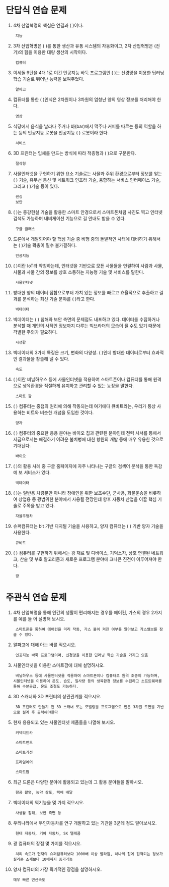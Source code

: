 # 단답식 연습 문제

1. 4차 산업혁명의 핵심은 연결과 (  )이다.

		지능

3. 3차 산업혁명은 (  )를 통한 생산과 유통 시스템의 자동화이고, 2차 산업혁명은 (전기)의 힘을 이용한 대량 생산의 시작이다.


		컴퓨터
1. 이세돌 9단을 4대 1로 이긴 인공지능 바둑 프로그램인 (  )는 신경망을 이용한 딥러닝 학습 기술로 뛰어난 능력을 보여주었다.

		알파고
1. 컴퓨터를 통한 (  )인식은 2차원이나 3차원의 엄청난 양의 영상 정보를 처리해야 한다.


		영상
1. 식당에서 음식을 날라다 주거나 바(bar)에서 맥주나 커피를 따르는 등의 역할을 하는 등의 인공지능 로봇을 인공지능 (  ) 로봇이라 한다.

		서비스
1. 3D 프린터는 입체를 만드는 방식에 따라 적층형과 (  )으로 구분한다.

		절삭형
1. 사물인터넷을 구현하기 위한 요소 기술로는 사물과 주위 환경으로부터 정보를 얻는 (  ) 기술, 유무선 통신 및 네트워크 인프라 기술, 융합하는 서비스 인터페이스 기술, 그리고 (  )기술 등이 있다.

		센싱
		보안
1. (  )는 증강현실 기술을 활용한 스마트 안경으로서 스마트폰처럼 사진도 찍고 인터넷 검색도 가능하며 내비게이션 기능으로 길 안내도 받을 수 있다.

		구글 글래스
1. 드론에서 개발되어야 할 핵심 기술 중 비행 중의 돌발적인 사태에 대비하기 위해서는 (  )기술 확충이 필수 불가결하다.

		인공지능
1. (  )이란 IoT라 약칭하는데, 인터넷을 기반으로 모든 사물들을 연결하여 사람과 사물, 사물과 사물 간의 정보를 상호 소통하는 지능형 기술 및 서비스를 말한다.

		사물인터넷
1. 방대한 양의 데이터 집합으로부터 가치 있는 정보를 빠르고 효율적으로 추출하고 결과를 분석하는 최신 기술 분야를 (  )라고 한다.


		빅데이터
1. 빅데이터는 (  ) 침해와 보안 측면의 문제점도 내포하고 있다. 데이터를 수집하거나 분석할 때 개인의 사적인 정보까지 다루는 빅브라더의 모습이 될 수도 있기 때문에 각별한 주의가 필요하다.


		사생활
1. 빅데이터의 3가지 특징은 크기, 변화의 다양성. (  )인데 방대한 데이터로부터 효과적인 결과물을 창출해 낼 수 있다.

		속도
1. (  )이란 비닐하우스 등에 사물인터넷을 적용하여 스마트폰이나 컴퓨터를 통해 원격으로 생육환경을 적절하게 유지하고 관리할 수 있는 농장을 말한다.

		스마트 팜
1. (  ) 컴퓨터는 중첩의 원리에 의해 작동되는데 여기에다 큐비트라는, 우리가 통상 사용하는 비트와 비슷한 개념을 도입한 것이다.

		양자
1. (  ) 컴퓨터의 중요한 응용 분야는 바이오 칩과 관련된 분야인데 전력 사서를 통해서 지금으로서는 해결하기 어려운 불치병에 대한 항원의 개발 등에 매우 유용한 것으로 기대된다.

		바이오
1. (  )의 활용 사례 중 구글 홈페이지에 자주 나타나는 구글의 검색어 분석을 통한 독감 예 보 서비스가 있다.

		빅데이터
1. (  )는 일반용 차량뿐만 아니라 장애인을 위한 보조수단, 군사용, 화물운송을 비롯하여 상업용 등 광범위한 분야에서 사용될 전망인데 향후 자동차 산업을 이끌 핵심 기술로 주목을 받고 있다.

		자율주행차
1. 슈퍼컴퓨터는 bit 기반 디지털 기술을 사용하고, 양자 컴퓨터는 (  ) 기반 양자 기술을 사용한다.

		큐비트
1. (  ) 컴퓨터를 구현하기 위해서는 광 재료 및 디바이스, 기억소자, 상호 연결된 네트워크, 산술 및 부호 알고리즘과 새로운 프로그램 분야에 크나큰 진전이 이루어져야 한다.

		광
# 주관식 연습 문제

1. 4차 산업혁명을 통해 인간의 생활이 편리해지는 경우를 에어컨, 가스의 경우 2가지를 예를 들 어 설명해 보시오.

		스마트폰을 통하여 에어컨을 미리 작동, 가스 불이 켜진 여부를 알아보고 가스밸브를 잠글 수 있다.

2. 알파고에 대해 아는 바를 적으시오.

		인공지능 바둑 프로그램이며, 신경망을 이용한 딥러닝 학습 기술을 가지고 있음
	
3. 사물인터넷을 이용한 스마트팜에 대해 설명하시오.

		비닐하우스 등에 사물인터넷을 적용하여 스마트폰이나 컴퓨터로 원격 조종이 가능하며, 시물인터넷을 이용하여 온도, 습도, 일사량 등의 생육환경 정보를 수집하고 소프트웨어를 통해 수분공급, 온도 조절도 가능하다.

4. 3D 스캐너와 3D 프린터의 상관관계를 적으시오.

		3D 프린터로 만들기 전 3D 스캐너 또는 모델링을 프로그램으로 만든 3차원 도면을 기반으로 설계 후 출력해야한다

5. 현재 응용되고 있는 사물인터넷 제품들을 나열해 보시오.

		커넥티드카

		스마트밴드

		스마트가전

		프라임에어

		스마트팜

6. 최근 드론은 다양한 분야에 활용되고 있는데 그 활용 분야들을 말하시오.

		항공 촬영, 농약 살포, 택배 배달

7. 빅데이터의 역기능을 몇 가지 적으시오.

		사생활 침해, 보안 측면 등

8. 우리나라에서 무인자동차를 연구 개발하고 있는 기관을 3군데 정도 알아보시오.

		현대 자동차, 기아 자동차, SK 텔레콤

9. 광 컴퓨터의 장점 몇 가지를 적으시오.

		처리 속도가 현재의 슈퍼컴퓨터보다 1000배 이상 빨라짐, 하나의 칩에 집적되는 정보가 실리콘 소재보다 10배까지 증가가능

10. 양자 컴퓨터의 가장 획기적인 장점을 설명하시오.

		매우 빠른 연산속도